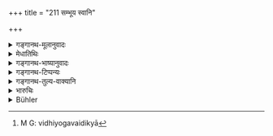 +++
title = "211 सम्भूय स्वानि"

+++

<details><summary>गङ्गानथ-मूलानुवादः</summary>

Among men carrying on their business jointly, the allotment of shares should be done by the application of these principles.—(211)
</details>

<details><summary>मेधातिथिः</summary>

यथा यज्ञे यो बहूनि कर्माणि कायक्लेशकरणे विद्वत्तातिशयसाध्ये च नियुक्तो भूयसीं दक्षिणां लभते न्यूनकर्मकारी तु न्यूनां तद्वल् लौकिकेषु गृहचैत्यादिकारिषु **संभूय** संहत्य वर्धकिस्थपतिसूत्रधारादिषु स्वसमयप्रसिद्धो यावान् अंशः सूत्रधारस्य यावान् स्थपतेस् तत्र्**आनेन विधियोगेन** । विधिर् वैदिको ऽर्थस् तत्प्रसिद्धा व्यवस्था विधियोगेन वैदिक्या[^४१] यज्ञगतया व्यवस्थयेत्य् अर्थः । एवं नाटकादिप्रेक्षायां नर्तनगायनवादकेषु भागप्रकॢप्तिः । यद्य् अपि सर्वे विद्वांसः सर्वकर्मानुष्ठानशक्ताश् च तथापि कर्मानुरूप्येण भागो न पुरुषानुरूप्येणेति संभूयसमुत्थानम् ॥ ८.२११ ॥


[^४१]:
     M G: vidhiyogavaidikyā
</details>

<details><summary>गङ्गानथ-भाष्यानुवादः</summary>

In the sacrificial performance, the man who does the most laborious parts of the work and is employed to do what demands much effort, receives a larger fee, and he who does the easier parts receives loss; similarly among ordinary workmen also, those, *e.g*., employed in the building of houses and temples,—when they do the work ‘jointly,’ as among the architect, the mason and the carpenter.—their several shares shall be alloted ‘*by* *the application* *of* *these principles*’;—‘principle’ is *rule* laid down in the *Veda*, hence this phrase means ‘according to the rule laid down in the Veda in connection with sacrificial performances.’

Similarly in the producing of a drama, and such other business, the shares are to ho alloted among the dancers, the singers and the players of musical instruments.

Even though everyone of the persons concerned may be well versed in the science and quite capable of doing all the work, yet the shares are to be alloted in accordance with the work that is actually done by each, and according to the character of the man concerned.

Thus ends the treatment of ‘Joint Concerns.’—(211)
</details>

<details><summary>गङ्गानथ-टिप्पन्यः</summary>

This verse is quoted in *Parāśaramādhava* (Vyavahāra, p. 221), which remarks that this distribution pertains to only cases where the thing to be divided is mentioned as common to all;—in *Kṛtyakalpataru* (90a);—and in *Vīramitrodaya* (Vyavahāra, 119b), which says that this refers, *not* to the fee that is prescribed for individual priests, but to the *common fee* of 1200 cows, which is prescribed for all the officiating priests.
</details>

<details><summary>गङ्गानथ-तुल्य-वाक्यानि</summary>

*Yājñavalkya* (2.259).—‘Among traders carrying on a joint concern for
profit, their profit and loss shall be commensurate with the share of capital contributed by each.’

*Nārada* (3.1-3).—When traders or others carry on business jointly, it
is called *Partnership*. When several partners are jointly carrying on business for the purpose of profit, the contribution of funds towards the common stock of the association shall form the basis of their undertakings. Therefore let each contribute his proper share. The loss, expenses and profit of each partner are either equal to those of other partners or exceed them, or remain below them, according as his share is equal to theirs, or greater or less.’

*Bṛhaspati* (14.3).—‘As an equal, smaller, or larger share of the joint
stock has been contributed by a partner, in the same proportion shall he defray charges, perform labour and obtain profit.’

*Śukranīti* (4.5.614-618).—‘Those who deal in gold, grains and liquids,
jointly, will have the earnings according to the amount of their share, greater, equal or less. Whatever portion has been stipulated beforehand,—equal, less or greater,—that shall he accepted. Expenditure he shall pay and do the labour also proportionately, and take the profit also in the same manner.’
</details>

<details><summary>भारुचिः</summary>

एकस्मिन् गृहकरणादौ सूत्रकारवधकिस्थपत्यादीनां गुरुलघुताम् अवक्ष्यानवेक्ष्य वा यथास्मरणं **कर्तव्यांशप्रकल्पना** । न ह्य् अशिल्पेषु व्यवहारेषु वा मनुष्याणां तुल्यता शक्या ग्रहीतुम् । अदत्तानपकर्म[वर्]णार्थम् इदम् आह — ॥ ८.२१० ॥
</details>

<details><summary>Bühler</summary>

211	By the application of these principles the allotment of shares must be made among those men who here (below) perform their work conjointly.
</details>
